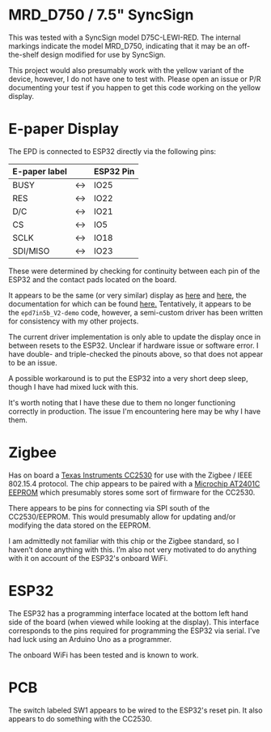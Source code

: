 # MRD_D750 / 7.5" SyncSign
This was tested with a SyncSign model D75C-LEWI-RED. The internal markings indicate the model MRD_D750, indicating that it may be an off-the-shelf design modified for use by SyncSign.

This project would also presumably work with the yellow variant of the device, however, I do not have one to test with. Please open an issue or P/R documenting your test if you happen to get this code working on the yellow display.

# E-paper Display
The EPD is connected to ESP32 directly via the following pins:

| E-paper label |     | ESP32 Pin |
|---------------|-----|-----------|
| BUSY          | <-> | IO25      |
| RES           | <-> | IO22      |
| D/C           | <-> | IO21      |
| CS            | <-> | IO5       |
| SCLK          | <-> | IO18      |
| SDI/MISO      | <-> | IO23      |

These were determined by checking for continuity between each pin of the ESP32 and the contact pads located on the board.

It appears to be the same (or very similar) display as [here](https://www.waveshare.com/product/7.5inch-e-paper-b.htm) and [here](https://www.good-display.com/product/394.html), the documentation for which can be found [here.](https://www.waveshare.com/wiki/E-Paper_ESP32_Driver_Board) Tentatively, it appears to be the `epd7in5b_V2-demo` code, however, a semi-custom driver has been written for consistency with my other projects.

The current driver implementation is only able to update the display once in between resets to the ESP32. Unclear if hardware issue or software error. I have double- and triple-checked the pinouts above, so that does not appear to be an issue.

A possible workaround is to put the ESP32 into a very short deep sleep, though I have had mixed luck with this.

It's worth noting that I have these due to them no longer functioning correctly in production. The issue I'm encountering here may be why I have them.

# Zigbee
Has on board a [Texas Instruments CC2530](https://www.ti.com/product/CC2530) for use with the Zigbee / IEEE 802.15.4 protocol. The chip appears to be paired with a [Microchip AT2401C EEPROM](https://ww1.microchip.com/downloads/en/DeviceDoc/AT24C01C-AT24C02C-I2C-Compatible-Two-Wire-Serial-EEPROM-1Kbit-2Kbit-20006111A.pdf) which presumably stores some sort of firmware for the CC2530.

There appears to be pins for connecting via SPI south of the CC2530/EEPROM. This would presumably allow for updating and/or modifying the data stored on the EEPROM.

I am admittedly not familiar with this chip or the Zigbee standard, so I haven’t done anything with this. I’m also not very motivated to do anything with it on account of the ESP32's onboard WiFi.

# ESP32
The ESP32 has a programming interface located at the bottom left hand side of the board (when viewed while looking at the display). This interface corresponds to the pins required for programming the ESP32 via serial. I’ve had luck using an Arduino Uno as a programmer.

The onboard WiFi has been tested and is known to work.

# PCB
The switch labeled SW1 appears to be wired to the ESP32's reset pin. It also appears to do something with the CC2530.
